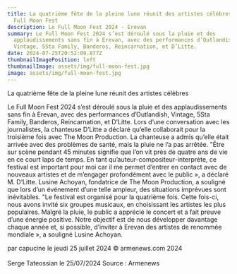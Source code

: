 ```yaml
---
title: La quatrième fête de la pleine lune réunit des artistes célèbres - Le
  Full Moon Fest
description: Le Full Moon Fest 2024 - Erevan
summary: Le Full Moon Fest 2024 s’est déroulé sous la pluie et des
  applaudissements sans fin à Erevan, avec des performances d’Outlandish,
  Vintage, 5Sta Family, Banderos, Reincarnation, et D’Litte.
date: 2024-07-25T20:52:09.877Z
thumbnailImagePosition: left
thumbnailImage: assets/img/full-moon-fest.jpg
image: assets/img/full-moon-fest.jpg
---
```

La quatrième fête de la pleine lune réunit des artistes célèbres

Le Full Moon Fest 2024 s’est déroulé sous la pluie et des applaudissements sans fin à Erevan, avec des performances d’Outlandish, Vintage, 5Sta Family, Banderos, Reincarnation, et D’Litte.
Lors d’une conversation avec les journalistes, la chanteuse D’Litte a déclaré qu’elle collaborait pour la troisième fois avec The Moon Production. La chanteuse a admis qu’elle était arrivée avec des problèmes de santé, mais la pluie ne l’a pas arrêtée.
"Être sur scène pendant 45 minutes signifie que l’on vit près de quatre ans de vie en ce court laps de temps. En tant qu’auteur-compositeur-interprète, ce festival est important pour moi car il me permet d’entrer en contact avec de nouveaux artistes et de m’engager profondément avec le public », a déclaré M. D’Litte.
Lusine Achoyan, fondatrice de The Moon Production, a souligné que lors d’un événement d’une telle ampleur, des situations imprévues sont inévitables. "Le festival est organisé pour la quatrième fois. Cette fois-ci, nous avons invité six groupes musicaux, en choisissant les artistes les plus populaires. Malgré la pluie, le public a apprécié le concert et a fait preuve d’une énergie positive. Notre objectif est de nous développer davantage chaque année et, si possible, d’inviter à Erevan des artistes de renommée mondiale », a souligné Lusine Achoyan.

par capucine le jeudi 25 juillet 2024
© armenews.com 2024\
\
S﻿erge Tateossian le 25/07/2024   Source : Armenews